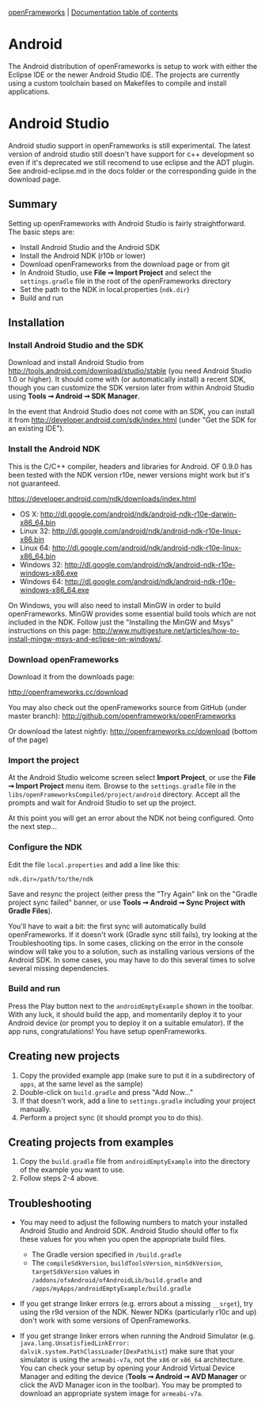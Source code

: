 [openFrameworks](http://openframeworks.cc/) | [Documentation table of contents](table_of_contents.md)

Android
=======

The Android distribution of openFrameworks is setup to work with either the Eclipse IDE or the newer Android Studio IDE. The projects are currently using a custom toolchain based on Makefiles to compile and install applications.

# Android Studio

Android studio support in openFrameworks is still experimental. The latest version of android studio still doesn't have support for c++ development so even if it's deprecated we still recomend to use eclipse and the ADT plugin. See android-eclipse.md in the docs folder or the corresponding guide in the download page.

## Summary

Setting up openFrameworks with Android Studio is fairly straightforward. The basic steps are:

- Install Android Studio and the Android SDK
- Install the Android NDK (r10b or lower)
- Download openFrameworks from the download page or from git
- In Android Studio, use **File ➞ Import Project** and select the `settings.gradle` file in the root of the openFrameworks directory
- Set the path to the NDK in local.properties (`ndk.dir`)
- Build and run

## Installation

### Install Android Studio and the SDK

Download and install Android Studio from http://tools.android.com/download/studio/stable (you need Android Studio 1.0 or higher). It should come with (or automatically install) a recent SDK, though you can customize the SDK version later from within Android Studio using **Tools ➞ Android ➞ SDK Manager**.

In the event that Android Studio does not come with an SDK, you can install it from http://developer.android.com/sdk/index.html (under "Get the SDK for an existing IDE").

### Install the Android NDK

This is the C/C++ compiler, headers and libraries for Android. OF 0.9.0 has been tested with the NDK version r10e, newer versions might work but it's not guaranteed.

https://developer.android.com/ndk/downloads/index.html

- OS X: http://dl.google.com/android/ndk/android-ndk-r10e-darwin-x86_64.bin
- Linux 32: http://dl.google.com/android/ndk/android-ndk-r10e-linux-x86.bin
- Linux 64: http://dl.google.com/android/ndk/android-ndk-r10e-linux-x86_64.bin
- Windows 32: http://dl.google.com/android/ndk/android-ndk-r10e-windows-x86.exe
- Windows 64: http://dl.google.com/android/ndk/android-ndk-r10e-windows-x86_64.exe

On Windows, you will also need to install MinGW in order to build openFrameworks. MinGW provides some essential build tools which are not included in the NDK. Follow just the "Installing the MinGW and Msys" instructions on this page: http://www.multigesture.net/articles/how-to-install-mingw-msys-and-eclipse-on-windows/.

### Download openFrameworks

Download it from the downloads page:

http://openframeworks.cc/download

You may also check out the openFrameworks source from GitHub (under master branch): http://github.com/openframeworks/openFrameworks

Or download the latest nightly:
http://openframeworks.cc/download (bottom of the page)

### Import the project

At the Android Studio welcome screen select **Import Project**, or use the **File ➞ Import Project** menu item. Browse to  the `settings.gradle` file in the `libs/openFrameworksCompiled/project/android` directory. Accept all the prompts and wait for Android Studio to set up the project.

At this point you will get an error about the NDK not being configured. Onto the next step...

### Configure the NDK

Edit the file `local.properties` and add a line like this:

    ndk.dir=/path/to/the/ndk

Save and resync the project (either press the "Try Again" link on the "Gradle project sync failed" banner, or use **Tools ➞ Android ➞ Sync Project with Gradle Files**).

You'll have to wait a bit: the first sync will automatically build openFrameworks. If it doesn't work (Gradle sync still fails), try looking at the Troubleshooting tips.  In some cases, clicking on the error in the console window will take you to a solution, such as installing various versions of the Android SDK.  In some cases, you may have to do this several times to solve several missing dependencies.

### Build and run

Press the Play button next to the `androidEmptyExample` shown in the toolbar. With any luck, it should build the app, and momentarily deploy it to your Android device (or prompt you to deploy it on a suitable emulator). If the app runs, congratulations! You have setup openFrameworks.

## Creating new projects

1. Copy the provided example app (make sure to put it in a subdirectory of `apps`, at the same level as the sample)
2. Double-click on `build.gradle` and press "Add Now..."
3. If that doesn't work, add a line to `settings.gradle` including your project manually.
4. Perform a project sync (it should prompt you to do this).

## Creating projects from examples

1. Copy the `build.gradle` file from `androidEmptyExample` into the directory of the example you want to use.
2. Follow steps 2-4 above.

## Troubleshooting

- You may need to adjust the following numbers to match your installed Android Studio and Android SDK. Android Studio should offer to fix these values for you when you open the appropriate build files.

    - The Gradle version specified in `/build.gradle`
    - The `compileSdkVersion`, `buildToolsVersion`, `minSdkVersion`, `targetSdkVersion` values
        in `/addons/ofxAndroid/ofAndroidLib/build.gradle` and `/apps/myApps/androidEmptyExample/build.gradle`

- If you get strange linker errors (e.g. errors about a missing `__srget`), try using the r9d version of the NDK. Newer NDKs (particularly r10c and up) don't work with some versions of OpenFrameworks.
- If you get strange linker errors when running the Android Simulator (e.g. `java.lang.UnsatisfiedLinkError: dalvik.system.PathClassLoader[DexPathList`) make sure that your simulator is using the `armeabi-v7a`, not the `x86` or `x86_64` architecture.  You can check your setup by opening your Android Virtual Device Manager and editing the device (**Tools ➞ Android ➞ AVD Manager** or click the AVD Manager icon in the toolbar).  You may be prompted to download an appropriate system image for `armeabi-v7a`.

